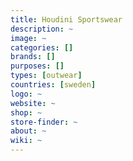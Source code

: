 ```yaml
---
title: Houdini Sportswear
description: ~
image: ~
categories: []
brands: []
purposes: []
types: [outwear]
countries: [sweden]
logo: ~
website: ~
shop: ~
store-finder: ~
about: ~
wiki: ~
---
```

